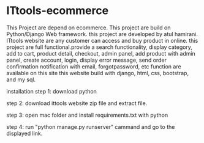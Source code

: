 # ITtools-ecommerce
This Project are depend on ecommerce. This project are build on Python/Django Web framework. this project are developed by atul hamirani.
ITtools website are any customer can access and buy product in online.
this project are full functional.provide a search functionality, display category, add to cart, product detail, checkout, admin panel,
add product with admin panel, create account, login, display error message, send order confirmation notification with email,
forgotpassword, etc function are available on this site
this website build with django, html, css, bootstrap, and my sql. 

installation step 1: download python 

step 2: download ittools website zip file and extract file.

step 3: open mac folder and install requirements.txt with python

step 4: run "python manage.py runserver" cammand and go to the displayed link.
